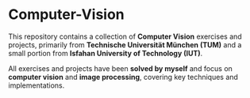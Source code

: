 # Computer-Vision
This repository contains a collection of **Computer Vision** exercises and projects, primarily from **Technische Universität München (TUM)** and a small portion from **Isfahan University of Technology (IUT)**.  

All exercises and projects have been **solved by myself** and focus on **computer vision** and **image processing**, covering key techniques and implementations.  
